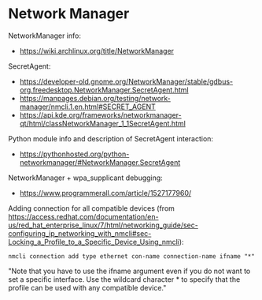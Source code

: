 # Network Manager

NetworkManager info:
* https://wiki.archlinux.org/title/NetworkManager

SecretAgent:
* https://developer-old.gnome.org/NetworkManager/stable/gdbus-org.freedesktop.NetworkManager.SecretAgent.html
* https://manpages.debian.org/testing/network-manager/nmcli.1.en.html#SECRET_AGENT
* https://api.kde.org/frameworks/networkmanager-qt/html/classNetworkManager_1_1SecretAgent.html

Python module info and description of SecretAgent interaction:
* https://pythonhosted.org/python-networkmanager/#NetworkManager.SecretAgent

NetworkManager + wpa_supplicant debugging:
* https://www.programmerall.com/article/1527177960/

Adding connection for all compatible devices (from
https://access.redhat.com/documentation/en-us/red_hat_enterprise_linux/7/html/networking_guide/sec-configuring_ip_networking_with_nmcli#sec-Locking_a_Profile_to_a_Specific_Device_Using_nmcli):

```console
nmcli connection add type ethernet con-name connection-name ifname "*"
```

"Note that you have to use the ifname argument even if you do not want to set a
specific interface. Use the wildcard character * to specify that the profile
can be used with any compatible device."
